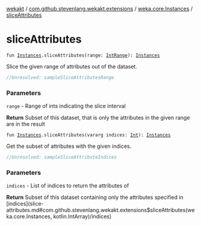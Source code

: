 [wekakt](../../index.md) / [com.github.stevenlang.wekakt.extensions](../index.md) / [weka.core.Instances](index.md) / [sliceAttributes](./slice-attributes.md)

# sliceAttributes

`fun `[`Instances`](http://weka.sourceforge.net/doc.stable/weka/core/Instances.html)`.sliceAttributes(range: `[`IntRange`](https://kotlinlang.org/api/latest/jvm/stdlib/kotlin.ranges/-int-range/index.html)`): `[`Instances`](http://weka.sourceforge.net/doc.stable/weka/core/Instances.html)

Slice the given range of attributes out of the dataset.

``` kotlin
//Unresolved: sampleSliceAttributesRange
```

### Parameters

`range` - Range of ints indicating the slice interval

**Return**
Subset of this dataset, that is only the attributes in the given range are in the result

`fun `[`Instances`](http://weka.sourceforge.net/doc.stable/weka/core/Instances.html)`.sliceAttributes(vararg indices: `[`Int`](https://kotlinlang.org/api/latest/jvm/stdlib/kotlin/-int/index.html)`): `[`Instances`](http://weka.sourceforge.net/doc.stable/weka/core/Instances.html)

Get the subset of attributes with the given indices.

``` kotlin
//Unresolved: sampleSliceAttributeIndices
```

### Parameters

`indices` - List of indices to return the attributes of

**Return**
Subset of this dataset containing only the attributes specified in [indices](slice-attributes.md#com.github.stevenlang.wekakt.extensions$sliceAttributes(weka.core.Instances, kotlin.IntArray)/indices)

